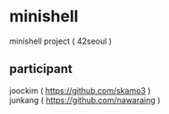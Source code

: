 # minishell
minishell project ( 42seoul )

## participant
joockim ( https://github.com/skamo3 )<br>
junkang ( https://github.com/nawaraing )
